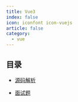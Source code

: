```yaml
---
title: Vue3
index: false
icon: iconfont icon-vuejs
article: false
category:
  - vue
---
```



## 目录

- [源码解析](sourceCode.md)

- [面试题](interview.md)
